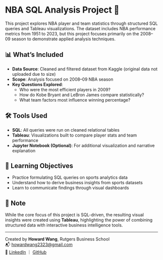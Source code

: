 # NBA SQL Analysis Project 🏀

This project explores NBA player and team statistics through structured SQL queries and Tableau visualizations. The dataset includes NBA performance metrics from 1951 to 2023, but this project focuses primarily on the 2008–09 season to demonstrate applied analysis techniques.

## 📊 What’s Included

- **Data Source**: Cleaned and filtered dataset from Kaggle (original data not uploaded due to size)
- **Scope**: Analysis focused on 2008–09 NBA season
- **Key Questions Explored**:
  - Who were the most efficient players in 2009?
  - How do Kobe Bryant and LeBron James compare statistically?
  - What team factors most influence winning percentage?

## 🛠️ Tools Used

- **SQL**: All queries were run on cleaned relational tables
- **Tableau**: Visualizations built to compare player stats and team performance
- **Jupyter Notebook (Optional)**: For additional visualization and narrative explanation


## 🎯 Learning Objectives

- Practice formulating SQL queries on sports analytics data
- Understand how to derive business insights from sports datasets
- Learn to communicate findings through visual dashboards

## 📝 Note

While the core focus of this project is SQL-driven, the resulting visual insights were created using **Tableau**, highlighting the power of combining structured data with interactive business intelligence tools.

---

Created by **Howard Wang**, Rutgers Business School  
📬 howardwang2323@gmail.com  
🔗 [LinkedIn](https://www.linkedin.com/in/howardwang-/) ｜ [GitHub](https://github.com/haohao0110)

